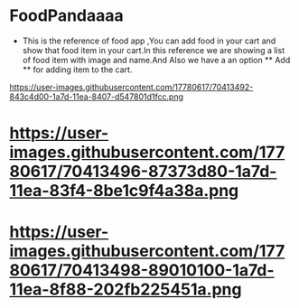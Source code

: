 # FoodPandaaaa
* This is the reference of food app ,You can add food in your cart and show that food item in your cart.In this reference we are showing a list of food item with image and name.And Also we have a an option ** Add ** for adding item to the cart.

https://user-images.githubusercontent.com/17780617/70413492-843c4d00-1a7d-11ea-8407-d547801d1fcc.png

# https://user-images.githubusercontent.com/17780617/70413496-87373d80-1a7d-11ea-83f4-8be1c9f4a38a.png

# https://user-images.githubusercontent.com/17780617/70413498-89010100-1a7d-11ea-8f88-202fb225451a.png

